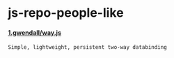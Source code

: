 js-repo-people-like
===================

#### [1.gwendall/way.js](https://github.com/gwendall/way.js)
    Simple, lightweight, persistent two-way databinding
